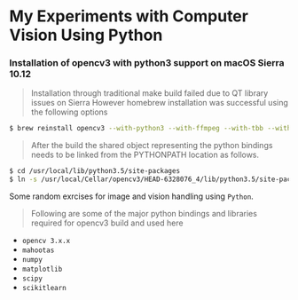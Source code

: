 # My Experiments with Computer Vision Using Python

### Installation of opencv3 with python3 support on macOS Sierra 10.12
> Installation through traditional make build failed due to QT library issues on Sierra
However homebrew installation was successful using the following options

```bash
$ brew reinstall opencv3 --with-python3 --with-ffmpeg --with-tbb --with-contrib
```

> After the build the shared object representing the python bindings needs to be linked from the PYTHONPATH location as follows.

```bash
$ cd /usr/local/lib/python3.5/site-packages
$ ln -s /usr/local/Cellar/opencv3/HEAD-6328076_4/lib/python3.5/site-packages/cv2.cpython-35m-darwin.so cv2.so
```

Some random exrcises for image and vision handling using `Python`.

> Following are some of the major python bindings and libraries required for opencv3 build and used here

- `opencv 3.x.x`
- `mahootas`
- `numpy`
- `matplotlib`
- `scipy`
- `scikitlearn`
